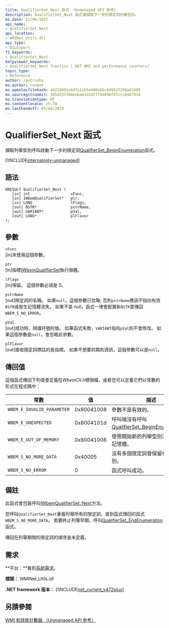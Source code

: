 ```yaml
---
title: QualifierSet_Next 函式 （Unmanaged API 參考）
description: QualifierSet_Next 函式會擷取下一步的限定詞列舉型別。
ms.date: 11/06/2017
api_name:
- QualifierSet_Next
api_location:
- WMINet_Utils.dll
api_type:
- DLLExport
f1_keywords:
- QualifierSet_Next
helpviewer_keywords:
- QualifierSet_Next function [.NET WMI and performance counters]
topic_type:
- Reference
author: rpetrusha
ms.author: ronpet
ms.openlocfilehash: a8232691c697c51b5a480a68c6d952f294a63460
ms.sourcegitcommit: 3d5d33f384eeba41b2dff79d096f47ccc8d8f03d
ms.translationtype: MT
ms.contentlocale: zh-TW
ms.lasthandoff: 05/04/2018
---
```

# <a name="qualifiersetnext-function"></a>QualifierSet_Next 函式
擷取列舉型別呼叫啟動下一步的限定詞[QualifierSet_BeginEnumeration](qualifierset-beginenumeration.md)函式。   

[!INCLUDE[internalonly-unmanaged](../../../../includes/internalonly-unmanaged.md)]
  
## <a name="syntax"></a>語法  
  
```  
HRESULT QualifierSet_Next (
   [in] int                  vFunc, 
   [in] IWbemQualifierSet*   ptr, 
   [in] LONG                 lFlags,
   [out] BSTR*               pstrName,        
   [out] VARIANT*            pVal,
   [out] LONG*               plFlavor                 
); 
```  

## <a name="parameters"></a>參數

`vFunc`   
[in]未使用這個參數。

`ptr`   
[in]指標[IWbemQualifierSet](https://msdn.microsoft.com/library/aa391860(v=vs.85).aspx)執行個體。

`lFlags`   
[in]保留。 這個參數必須是 0。

`pstrName`   
[out]限定詞的名稱。 如果`null`，這個參數已忽略; 否則`pstrName`應該不指向有效`BSTR`或發生記憶體流失。 如果不是 null，函式一律會配置新`BSTR`當傳回`WBEM_S_NO_ERROR`。

`pVal`   
[out]成功時，辨識符號的值。 如果函式失敗，`VARIANT`指向`pVal`則不會修改。 如果這個參數是`null`，會忽略此參數。

`plFlavor`   
[out]接收限定詞標註的長指標。 如果不想要的類別資訊，這個參數可以是`null`。 

## <a name="return-value"></a>傳回值

這個函式傳回下列值會定義在*WbemCli.h*標頭檔，或者您可以定義它們以常數的形式在程式碼中：

|常數  |值  |描述  |
|---------|---------|---------|
|`WBEM_E_INVALID_PARAMETER` | 0x80041008 | 參數不是有效的。 |
|`WBEM_E_UNEXPECTED` | 0x8004101d | 呼叫端沒有呼叫[QualifierSet_BeginEnumeration](qualifierset-beginenumeration.md)。 |
|`WBEM_E_OUT_OF_MEMORY` | 0x80041006 | 使用開始新的列舉型別沒有足夠的記憶體。 |
| `WBEM_S_NO_MORE_DATA` | 0x40005 | 沒有多個限定詞會保留在列舉型別。 |
|`WBEM_S_NO_ERROR` | 0 | 函式呼叫成功。  |
  
## <a name="remarks"></a>備註

此函式會包裝呼叫[IWbemQualifierSet::Next](https://msdn.microsoft.com/library/aa391870(v=vs.85).aspx)方法。

您呼叫`QualifierSet_Next`重複列舉所有的限定詞，直到函式傳回的函式`WBEM_S_NO_MORE_DATA`。 若要終止列舉早期，呼叫[QualifierSet_EndEnumeration](qualifierset-endenumeration.md)函式。

傳回在列舉期間的限定詞的順序是未定義。

## <a name="requirements"></a>需求  
 **平台：**看到[系統需求](../../../../docs/framework/get-started/system-requirements.md)。  
  
 **標頭：** WMINet_Utils.idl  
  
 **.NET framework 版本：** [!INCLUDE[net_current_v472plus](../../../../includes/net-current-v472plus.md)]  
  
## <a name="see-also"></a>另請參閱  
[WMI 和效能計數器 （Unmanaged API 參考）](index.md)
